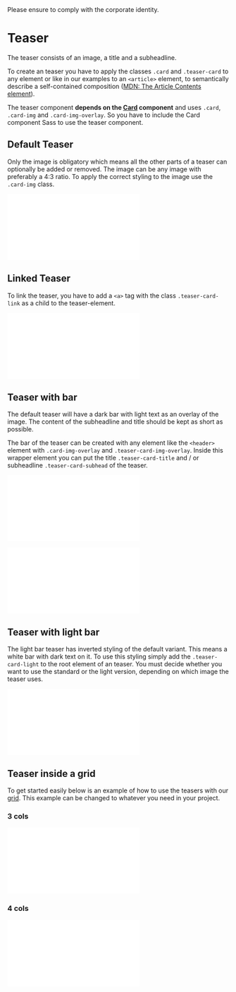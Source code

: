 <AlertInfo alertHeadline="Modifiable">
Please ensure to comply with the corporate identity.
</AlertInfo>

# Teaser

The teaser consists of an image, a title and a subheadline.

To create an teaser you have to apply the classes `.card` and `.teaser-card` to any element or like in our examples to an `<article>` element, to semantically describe a self-contained composition ([MDN: The Article Contents element](https://developer.mozilla.org/en-US/docs/Web/HTML/Element/article)).

The teaser component **depends on the [Card](../Card/Card.md) component** and uses `.card`, `.card-img` and `.card-img-overlay`. So you have to include the Card component Sass to use the teaser component.


## Default Teaser

Only the image is obligatory which means all the other parts of a teaser can optionally be added or removed. The image can be any image with preferably a 4:3 ratio. To apply the correct styling to the image use the `.card-img` class.

<ContentRack
    fields='
        "preview": {
            "src": "examples/TeaserDefault.html",
            "type": "link"
        },
        "<html>":{
            "src": "examples/TeaserDefault.html",
            "type": "content",
            "selector": "#showBox"
        }
    '
 />

![TeaserDefault](examples/TeaserDefault.html)


## Linked Teaser

To link the teaser, you have to add a `<a>` tag with the class `.teaser-card-link` as a child to the teaser-element.

<ContentRack
    fields='
        "preview": {
            "src": "examples/TeaserLinked.html",
            "type": "link"
        },
        "<html>":{
            "src": "examples/TeaserLinked.html",
            "type": "content",
            "selector": "#showBox"
        }
    '
 />

![TeaserLinked](examples/TeaserLinked.html)


## Teaser with bar

The default teaser will have a dark bar with light text as an overlay of the image. The content of the subheadline and title should be kept as short as possible.

The bar of the teaser can be created with any element like the `<header>` element with `.card-img-overlay` and `.teaser-card-img-overlay`. Inside this wrapper element you can put the title `.teaser-card-title` and / or subheadline `.teaser-card-subhead` of the teaser.

<ContentRack
    fields='
        "preview": {
            "src": "examples/TeaserTitle.html",
            "type": "link"
        },
        "<html>":{
            "src": "examples/TeaserTitle.html",
            "type": "content",
            "selector": "#showBox"
        }
    '
 />

![TeaserTitle](examples/TeaserTitle.html)

<ContentRack
    fields='
        "preview": {
            "src": "examples/TeaserTitleSubheadline.html",
            "type": "link"
        },
        "<html>":{
            "src": "examples/TeaserTitleSubheadline.html",
            "type": "content",
            "selector": "#showBox"
        }
    '
 />

![TeaserTitleSubheadline](examples/TeaserTitleSubheadline.html)


## Teaser with light bar

The light bar teaser has inverted styling of the default variant. This means a white bar with dark text on it. To use this styling simply add the `.teaser-card-light` to the root element of an teaser. You must decide whether you want to use the standard or the light version, depending on which image the teaser uses.

<ContentRack
    fields='
        "preview": {
            "src": "examples/TeaserLight.html",
            "type": "link"
        },
        "<html>":{
            "src": "examples/TeaserLight.html",
            "type": "content",
            "selector": "#showBox"
        }
    '
 />

![TeaserLight](examples/TeaserLight.html)


## Teaser inside a grid

To get started easily below is an example of how to use the teasers with our [grid](../../Layout/Grid/Grid.md). This example can be changed to whatever you need in your project.

### 3 cols

<ContentRack
    fields='
        "preview": {
            "src": "examples/TeaserGrid3.html",
            "type": "link"
        },
        "<html>":{
            "src": "examples/TeaserGrid3.html",
            "type": "content",
            "selector": "#app"
        }
    '
 />

![TeaserGrid3](examples/TeaserGrid3.html)

### 4 cols

<ContentRack
    fields='
        "preview": {
            "src": "examples/TeaserGrid4.html",
            "type": "link"
        },
        "<html>":{
            "src": "examples/TeaserGrid4.html",
            "type": "content",
            "selector": "#app"
        }
    '
 />

![TeaserGrid4](examples/TeaserGrid4.html)
